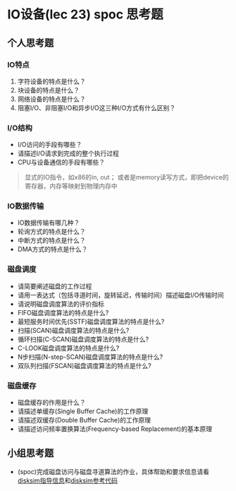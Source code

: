 # IO设备(lec 23) spoc 思考题

## 个人思考题
### IO特点 
 1. 字符设备的特点是什么？
 1. 块设备的特点是什么？
 1. 网络设备的特点是什么？
 1. 阻塞I/O、非阻塞I/O和异步I/O这三种I/O方式有什么区别？

### I/O结构
 - I/O访问的手段有哪些？
 - 请描述I/O请求到完成的整个执行过程
 - CPU与设备通信的手段有哪些？

> 显式的IO指令，如x86的in, out； 或者是memory读写方式，即把device的寄存器，内存等映射到物理内存中 

### IO数据传输
 - IO数据传输有哪几种？
 - 轮询方式的特点是什么？
 - 中断方式的特点是什么？
 - DMA方式的特点是什么？

### 磁盘调度
 - 请简要阐述磁盘的工作过程
 - 请用一表达式（包括寻道时间，旋转延迟，传输时间）描述磁盘I/O传输时间
 - 请说明磁盘调度算法的评价指标
 - FIFO磁盘调度算法的特点是什么?
 - 最短服务时间优先(SSTF)磁盘调度算法的特点是什么?
 - 扫描(SCAN)磁盘调度算法的特点是什么?
 - 循环扫描(C-SCAN)磁盘调度算法的特点是什么?
 - C-LOOK磁盘调度算法的特点是什么?
 - N步扫描(N-step-SCAN)磁盘调度算法的特点是什么?
 - 双队列扫描(FSCAN)磁盘调度算法的特点是什么?

### 磁盘缓存
 - 磁盘缓存的作用是什么？
 - 请描述单缓存(Single Buffer Cache)的工作原理
 - 请描述双缓存(Double Buffer Cache)的工作原理
 - 请描述访问频率置换算法(Frequency-based Replacement)的基本原理

## 小组思考题
 - (spoc)完成磁盘访问与磁盘寻道算法的作业，具体帮助和要求信息请看[disksim指导信息](https://github.com/chyyuu/ucore_lab/blob/master/related_info/lab8/disksim-homework.md)和[disksim参考代码](https://github.com/chyyuu/ucore_lab/blob/master/related_info/lab8/disksim-homework.py)


